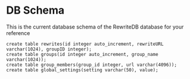 # DB Schema #
This is the current database schema of the RewriteDB database for your reference

```
create table rewrites(id integer auto_increment, rewriteURL varchar(1024), groupID integer);
create table groups(id integer auto_increment, group_name varchar(1024));
create table group_members(group_id integer, url varchar(4096));
create table global_settings(setting varchar(50), value);
```
